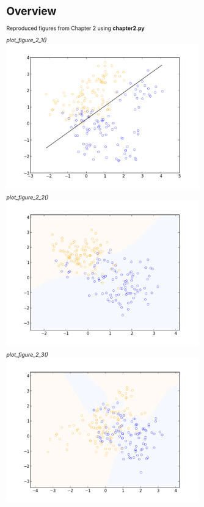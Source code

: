 Overview
========
Reproduced figures from Chapter 2 using **chapter2.py**


*plot_figure_2_1()*
![Alt text](images/figure_2_1.png "Screen shot of Figure 2.1")


*plot_figure_2_2()*
![Alt text](images/figure_2_2.png "Screen shot of Figure 2.2")

*plot_figure_2_3()*
![Alt text](images/figure_2_3.png "Screen shot of Figure 2.3")

